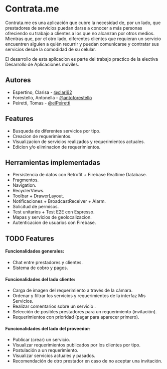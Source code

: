 
# Contrata.me
Contrata.me es una aplicación que cubre la necesidad de, por un lado, que prestadores de servicios puedan darse a conocer a más personas ofreciendo su trabajo a clientes a los que no alcanzan por otros medios. Mientras que, por el otro lado, diferentes clientes que requieran un servicio encuentren alguien a quién recurrir y puedan comunicarse y contratar sus servicios desde la comodidad de su celular.

El desarrollo de esta aplicacion es parte del trabajo practico de la electiva Desarrollo de Aplicaciones moviles.
## Autores

- Espertino, Clarisa - [@clari62](https://www.github.com/clari62)
- Forestello, Antonella - [@antoforestello](https://www.github.com/antoforestello)
- Peiretti, Tomas - [@elPeiretti](https://www.github.com/elPeiretti)
## Features

- Busqueda de diferentes servicios por tipo.
- Creacion de requerimientos.
- Visualizacion de servicios realizados y requerimientos actuales.
- Edicion y/o eliminacion de requerimientos.

## Herramientas implementadas
- Persistencia de datos con Retrofit + Firebase Realtime Database.
- Fragmentos.
- Navigation.
- RecyclerViews.
- Toolbar + DrawerLayout.
- Notificaciones + BroadcastReceiver + Alarm.
- Solicitud de permisos.
- Test unitarios + Test E2E con Espresso.
- Mapas y servicios de geolocalizacion.
- Autenticacion de usuarios con Firebase.
## TODO Features

#### Funcionalidades generales:
- Chat entre prestadores y clientes.
- Sistema de cobro y pagos.

#### Funcionalidades del lado cliente:
- Carga de imagen del requerimiento a través de la cámara.
- Ordenar y filtrar los servicios y requerimientos de la interfaz Mis Servicios.
- Realizar comentarios sobre un servicio .
- Selección de posibles prestadores para un requerimiento (invitación).
- Requerimientos con prioridad (pagar para aparecer primero).

#### Funcionalidades del lado del proveedor:
- Publicar (crear) un servicio.
- Visualizar requerimientos publicados por los clientes por tipo.
- Postulación a un requerimiento.
- Visualizar servicios actuales y pasados.
- Recomendación de otro prestador en caso de no aceptar una invitación.
